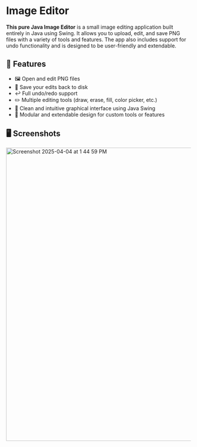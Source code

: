 # Image Editor

**This pure Java Image Editor** is a small image editing application built entirely in Java using Swing. It allows you to upload, edit, and save PNG files with a variety of tools and features. The app also includes support for undo functionality and is designed to be user-friendly and extendable.

## 🧩 Features

- 🖼️ Open and edit PNG files
- 💾 Save your edits back to disk
- ↩️ Full undo/redo support
- ✏️ Multiple editing tools (draw, erase, fill, color picker, etc.)
- 🧰 Clean and intuitive graphical interface using Java Swing
- 🔌 Modular and extendable design for custom tools or features

## 🖥️ Screenshots
<img width="801" alt="Screenshot 2025-04-04 at 1 44 59 PM" src="https://github.com/user-attachments/assets/e03a2827-2978-432d-b007-a275fbeeaaa6" />
